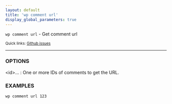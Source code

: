 ```yaml
---
layout: default
title: 'wp comment url'
display_global_parameters: true
---
```


`wp comment url` - Get comment url

<small>Quick links: <a href="https://github.com/wp-cli/wp-cli/issues?q=is%3Aopen+label%3Acommand%3Aurl+sort%3Aupdated-desc">Github issues</a></small>

<hr />

### OPTIONS

&lt;id&gt;...
: One or more IDs of comments to get the URL.

### EXAMPLES

    wp comment url 123



